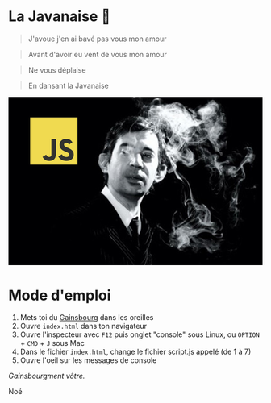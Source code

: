 # La Javanaise 🚬

> J'avoue j'en ai bavé pas vous mon amour

> Avant d'avoir eu vent de vous mon amour

> Ne vous déplaise

> En dansant la Javanaise

![Alt text](la_javascriptnaise.jpg?raw=true "La Javascriptnaise")

# Mode d'emploi

 1. Mets toi du [Gainsbourg](https://www.youtube.com/watch?v=V6gjzNm6dA0) dans les oreilles
 2. Ouvre `index.html`  dans ton navigateur
 3. Ouvre l'inspecteur avec  `F12`  puis onglet "console" sous Linux, ou  `OPTION`  +  `CMD`  +  `J` sous Mac
 4. Dans le fichier `index.html`, change le fichier script.js appelé (de 1 à 7)
 5. Ouvre l'oeil sur les messages de console

*Gainsbourgment vôtre.*

Noé